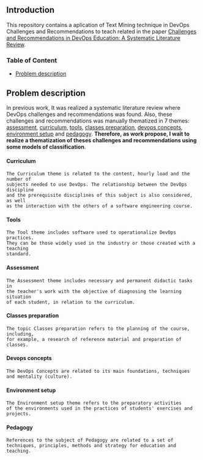 ## Introduction

This repository contains a aplication of Text Mining technique in DevOps Challenges and Recommendations to teach related in the paper [Challenges and Recommendations in DevOps Education: A Systematic Literature Review](https://dl.acm.org/doi/10.1145/3422392.3422496). 


### Table of Content

- [Problem description](#problem-description)

## Problem description

In previous work, It was realized  a systematic literature review where DevOps challenges and recommendations was found. Also, these challenges and recommendations was manually thematized in 7 themes: [assessment](#assessment), [curriculum](#curriculum), [tools](#tools), [classes preparation](#classes-preparation), [devops concepts](#devops-concepts), [environment setup](#environment-setup) and [pedagogy](#pedagogy). **Therefore, as work propose, I wait to realize a thematization of theses challenges and recommendations using some models of classification**.


#### Curriculum
```
The Curriculum theme is related to the content, hourly load and the number of 
subjects needed to use DevOps. The relationship between the DevOps discipline 
and the prerequisite disciplines of this subject is also considered, as well 
as the interaction with the others of a software engineering course.
```
#### Tools
```
The Tool theme includes software used to operationalize DevOps practices. 
They can be those widely used in the industry or those created with a teaching 
standard.
```

#### Assessment
```
The Assessment theme includes necessary and permanent didactic tasks in 
the teacher's work with the objective of diagnosing the learning situation 
of each student, in relation to the curriculum.
```

#### Classes preparation
```
The topic Classes preparation refers to the planning of the course, including, 
for example, a research of reference material and preparation of classes.
```

#### Devops concepts
```
The DevOps Concepts are related to its main foundations, techniques 
and mentality (culture).
```

#### Environment setup
```
The Environment setup theme refers to the preparatory activities 
of the environments used in the practices of students' exercises and projects.
```

#### Pedagogy
```
References to the subject of Pedagogy are related to a set of
techniques, principles, methods and strategy for education and teaching.
```

